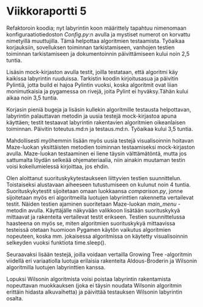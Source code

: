 # Viikkoraportti 5
Refaktoroin koodia; nyt labyrintin koon määrittely tapahtuu nimenomaan konfiguraatiotiedoston _Config.py_:n avulla ja mystiset numerot on korvattu nimetyillä muuttujilla. Tämä helpottaa algoritmien testaamista. Työaikaa korjauksiin, sovelluksen toiminnan tarkistamiseen, vanhojen testien toiminnan tarkistamiseen ja dokumentoinnin päivittämiseen kului noin 2,5 tuntia.

Lisäsin mock-kirjaston avulla testit, joilla testataan, että algoritmi käy kaikissa labyrintin ruuduissa. Tarkistin koodin kirjoitusasua ja päivitin Pylintiä, jotta build ei hajoa Pylintin vuoksi, koska algoritmit ovat liian monimutkaisia ja pygamessa on rivejä, joita Pylint ei hyväksy.Tähän kului aikaa noin 3,5 tuntia.

Korjasin pieniä bugeja ja lisäsin kullekin algoritmille testausta helpottavan, labyrintin palauttavan metodin ja uusia testejä mock-kirjastoa apuna käyttäen; testit testaavat labyrintin rakentavien algoritmien oikeanlaisen toiminnan. Päivitin toteutus.md:n ja testaus.md:n. Työaikaa kului 3,5 tuntia.
 
Mahdollisesti myöhemmin lisään myös uusia testejä visualisoinnin hoitavan Maze-luokan yksittäisten metodien toiminnan testaamiseksi mock-kirjaston avulla. Maze-luokan testaaminen ei liene täysin välttämätöntä, mutta jos sattumalta löydän selkeää ohjemateriaalia, niin ainakin muutaman testin voisi kokeilumielessä kirjoittaa, jos ehdin.

Olen aloittanut suorituskykytestaukseen liittyvien testien suunnittelun. Toistaiseksi alustavaan aiheeseen tutustumiseen on kulunut noin 4 tuntia. Suorituskykytestit sijoitetaan omaan luokkaansa _comparison.py_, jonne sijoitetaan myös eri algoritmeilla luotujen labyrinttien rakennetta vertailevat testit. Näiden testien ajaminen suoritetaan Maze-luokan _main_menu_ -metodin avulla. Käyttäjälle näkyvään valikkoon lisätään suorituskykyä mittaavat ja rakenteita vertailevat testit erikseen. Testien suunnittelussa haasteena on myös se, miten algoritmien suorituskykyä mittaavissa testeissä otetaan huomioon Pygamen käytön vaikutus algoritmien nopeuteen, koska mm. jokaisessa algoritmissa on käytetty visualisoinnin selkeyden vuoksi funktiota time.sleep().

Seuraavaksi lisään testejä, joilla voidaan vertailla Growing Tree -algoritmin viidellä eri variaatiolla luotuja erilaisia rakenteita Aldous-Broderin ja Wilsonin algoritmilla luotujen labyrinttien kanssa.

Lopuksi Wilsonin algoritmista voisi poistaa labyrintin rakentamista nopeuttavan muokkauksen (joka ei täysin noudata Wilsonin algoritmin erittäin hidasta alkuvaihetta) ja päivittää testauksen Wilsonin labyrintin osalta.